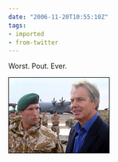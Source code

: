 ```yaml
---
date: "2006-11-20T10:55:10Z"
tags:
- imported
- from-twitter
---
```

Worst. Pout. Ever.

![An army officer caught mid-mouth movement in conversation with Tony Blair, looking like he's pouting at the Prime Minister](./afghanistan_blair203.jpg)

